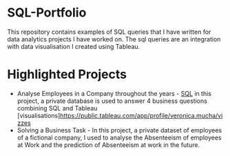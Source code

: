 # SQL-Portfolio

This repository contains examples of SQL queries that I have written for data analytics projects I have worked on. 
The sql queries are an integration with data visualisation I created using Tableau. 

# Highlighted Projects

- Analyse Employees in a Company throughout the years - [SQL](Business_Tasks.sql) in this project, a private database is used to answer 4 business questions combining SQL and Tableau [visualisations]https://public.tableau.com/app/profile/veronica.mucha/vizzes 
- Solving a Business Task  - In this project, a private dataset of employees of a fictional company, I used to analyse the Absenteeism of employees at Work and the prediction of Absenteeism at work in the future. 

